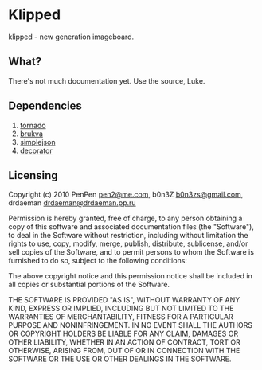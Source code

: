 # Klipped

klipped - new generation imageboard.

## What?

There's not much documentation yet. Use the source, Luke.

## Dependencies

1. [tornado](http://www.tornadoweb.org/)
2. [brukva](https://github.com/penpen/brukva/)
3. [simplejson](http://code.google.com/p/simplejson/)
4. [decorator](http://pypi.python.org/pypi/decorator)

## Licensing

Copyright (c) 2010 PenPen <pen2@me.com>, b0n3Z <b0n3zs@gmail.com>,
drdaeman <drdaeman@drdaeman.pp.ru>

Permission is hereby granted, free of charge, to any person obtaining a copy
of this software and associated documentation files (the "Software"), to deal
in the Software without restriction, including without limitation the rights
to use, copy, modify, merge, publish, distribute, sublicense, and/or sell
copies of the Software, and to permit persons to whom the Software is
furnished to do so, subject to the following conditions:

The above copyright notice and this permission notice shall be included in
all copies or substantial portions of the Software.

THE SOFTWARE IS PROVIDED "AS IS", WITHOUT WARRANTY OF ANY KIND, EXPRESS OR
IMPLIED, INCLUDING BUT NOT LIMITED TO THE WARRANTIES OF MERCHANTABILITY,
FITNESS FOR A PARTICULAR PURPOSE AND NONINFRINGEMENT. IN NO EVENT SHALL THE
AUTHORS OR COPYRIGHT HOLDERS BE LIABLE FOR ANY CLAIM, DAMAGES OR OTHER
LIABILITY, WHETHER IN AN ACTION OF CONTRACT, TORT OR OTHERWISE, ARISING FROM,
OUT OF OR IN CONNECTION WITH THE SOFTWARE OR THE USE OR OTHER DEALINGS IN
THE SOFTWARE.
